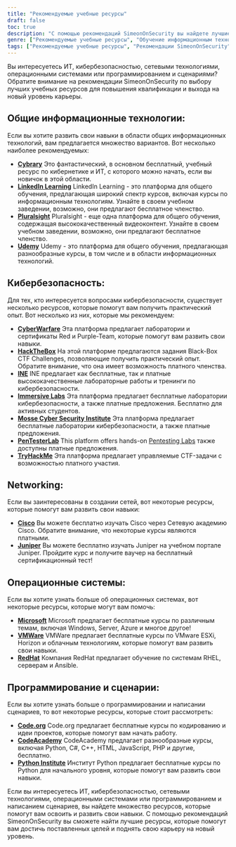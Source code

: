 ```yaml
---
title: "Рекомендуемые учебные ресурсы"
draft: false
toc: true
description: "С помощью рекомендаций SimeonOnSecurity вы найдете лучшие ресурсы для обучения в области ИТ, кибербезопасности, сетевых технологий, операционных систем, программирования и скриптинга. От бесплатных онлайн-платформ Cybrary, Code.org и CodeAcademy до платных платформ LinkedIn Learning, Pluralsight и TryHackMe - вы найдете широкий спектр возможностей для достижения ваших целей обучения. Повысьте свои навыки в таких областях, как Cisco, Juniper, Windows, VMware и Red Hat, пройдя бесплатное обучение и получив сертификаты. Поднимите свою карьеру на новый уровень с помощью высококлассных учебных ресурсов SimeonOnSecurity."
genre: ["Рекомендуемые учебные ресурсы", "Обучение информационным технологиям", "Обучение кибербезопасности", "Курсы по сетевым технологиям", "Образование в области операционных систем", "Ресурсы по программированию и сценариям", "Онлайн-обучение", "Лаборатории кибербезопасности", "Сетевая сертификация", "Обучение операционным системам"]
tags: ["Рекомендуемые учебные ресурсы", "Рекомендации SimeonOnSecurity", "Обучение информационным технологиям", "Обучение кибербезопасности", "Курсы по сетевым технологиям", "Образование в области операционных систем", "Ресурсы по программированию и сценариям", "Cybrary", "Обучение в LinkedIn", "Pluralsight", "Udemy", "CyberWarfare", "HackTheBox", "INE", "Immersive Labs", "Институт кибербезопасности имени Моссе", "PenTesterLab", "TryHackMe", "Cisco", "Juniper", "Microsoft", "VMWare", "RedHat", "Code.org", "CodeAcademy", "Институт Питона", "Онлайн-обучение", "Лаборатории кибербезопасности", "Сертификация в области сетевых технологий", "Обучение операционным системам", "Обучение программированию"]
---
```


Вы интересуетесь ИТ, кибербезопасностью, сетевыми технологиями, операционными системами или программированием и сценариями? Обратите внимание на рекомендации SimeonOnSecurity по выбору лучших учебных ресурсов для повышения квалификации и выхода на новый уровень карьеры.

## Общие информационные технологии:

Если вы хотите развить свои навыки в области общих информационных технологий, вам предлагается множество вариантов. Вот несколько наиболее рекомендуемых:

- [**Cybrary**](https://www.cybrary.it/) Это фантастический, в основном бесплатный, учебный ресурс по кибернетике и ИТ, с которого можно начать, если вы новичок в этой области.
- [**LinkedIn Learning**](https://www.lynda.com/) LinkedIn Learning - это платформа для общего обучения, предлагающая широкий спектр курсов, включая курсы по информационным технологиям. Узнайте в своем учебном заведении, возможно, они предлагают бесплатное членство.
- [**Pluralsight**](https://www.pluralsight.com/) Pluralsight - еще одна платформа для общего обучения, содержащая высококачественный видеоконтент. Узнайте в своем учебном заведении, возможно, они предлагают бесплатное членство.
- [**Udemy**](https://www.udemy.com/) Udemy - это платформа для общего обучения, предлагающая разнообразные курсы, в том числе и в области информационных технологий.

## Кибербезопасность:

Для тех, кто интересуется вопросами кибербезопасности, существует несколько ресурсов, которые помогут вам получить практический опыт. Вот несколько из них, которые мы рекомендуем:

- [**CyberWarfare**](https://cyberwarfare.live/) Эта платформа предлагает лаборатории и сертификаты Red и Purple-Team, которые помогут вам развить свои навыки.
- [**HackTheBox**](https://www.hackthebox.eu/) На этой платформе предлагаются задания Black-Box CTF Challenges, позволяющие получить практический опыт. Обратите внимание, что она имеет возможность платного членства.
- [**INE**](https://ine.com/) INE предлагает как бесплатные, так и платные высококачественные лабораторные работы и тренинги по кибербезопасности.
- [**Immersive Labs**](https://www.immersivelabs.com/) Эта платформа предлагает бесплатные лаборатории кибербезопасности, а также платные предложения. Бесплатно для активных студентов.
- [**Mosse Cyber Security Institute**](https://platform.mosse-institute.com/#/) Эта платформа предлагает бесплатные лаборатории кибербезопасности, а также платные предложения.
- [**PenTesterLab**](https://pentesterlab.com/) This platform offers hands-on [Pentesting Labs](https://simeononsecurity.com/tags/pentesterlab/) также доступны платные предложения.
- [**TryHackMe**](https://tryhackme.com/) Эта платформа предлагает управляемые CTF-задачи с возможностью платного участия.

## Networking:

Если вы заинтересованы в создании сетей, вот некоторые ресурсы, которые помогут вам развить свои навыки:

- [**Cisco**](https://www.cisco.com/c/m/en_sg/partners/cisco-networking-academy/index.html) Вы можете бесплатно изучать Cisco через Сетевую академию Cisco. Обратите внимание, что некоторые курсы являются платными.
- [**Juniper**](https://learningportal.juniper.net/juniper/default.aspx) Вы можете бесплатно изучать Juniper на учебном портале Juniper. Пройдите курс и получите ваучер на бесплатный сертификационный тест!

## Операционные системы:

Если вы хотите узнать больше об операционных системах, вот некоторые ресурсы, которые могут вам помочь:

- [**Microsoft**](https://docs.microsoft.com/en-us/learn/) Microsoft предлагает бесплатные курсы по различным темам, включая Windows, Server, Azure и многое другое!
- [**VMWare**](https://www.vmware.com/education-services/learning-zone.html) VMWare предлагает бесплатные курсы по VMware ESXi, Horizon и облачным технологиям, которые помогут вам развить свои навыки.
- [**RedHat**](https://www.redhat.com/en/services/training-and-certification) Компания RedHat предлагает обучение по системам RHEL, серверам и Ansible.

## Программирование и сценарии:

Если вы хотите узнать больше о программировании и написании сценариев, то вот некоторые ресурсы, которые стоит рассмотреть:

- [**Code.org**](https://studio.code.org/courses) Code.org предлагает бесплатные курсы по кодированию и идеи проектов, которые помогут вам начать работу.
- [**CodeAcademy**](https://www.codecademy.com/) CodeAcademy предлагает разнообразные курсы, включая Python, C#, C++, HTML, JavaScript, PHP и другие, бесплатно.
- [**Python Institute**](https://pythoninstitute.org/python-essentials-1) Институт Python предлагает бесплатные курсы по Python для начального уровня, которые помогут вам развить свои навыки.

Если вы интересуетесь ИТ, кибербезопасностью, сетевыми технологиями, операционными системами или программированием и написанием сценариев, вы найдете множество ресурсов, которые помогут вам освоить и развить свои навыки. С помощью рекомендаций SimeonOnSecurity вы сможете найти лучшие ресурсы, которые помогут вам достичь поставленных целей и поднять свою карьеру на новый уровень.
